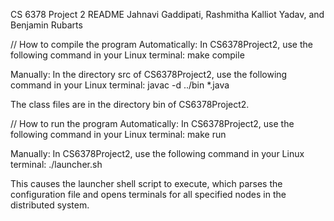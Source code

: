 CS 6378 Project 2 README
Jahnavi Gaddipati, Rashmitha Kalliot Yadav, and Benjamin Rubarts

// How to compile the program
Automatically:
In CS6378Project2, use the following command in your Linux terminal:
   	make compile

Manually:
In the directory src of CS6378Project2, use the following command in your Linux terminal:
	javac -d ../bin *.java

The class files are in the directory bin of CS6378Project2.

// How to run the program
Automatically:
In CS6378Project2, use the following command in your Linux terminal:
   	make run

Manually:
In CS6378Project2, use the following command in your Linux terminal:
	./launcher.sh

This causes the launcher shell script to execute, which parses the configuration file and opens terminals for all specified nodes in the distributed system.